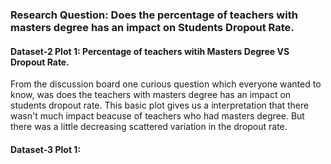 ### Research Question: Does the percentage of teachers with masters degree has an impact on Students Dropout Rate.

#### Dataset-2 Plot 1: Percentage of teachers witih Masters Degree VS Dropout Rate.
  From the discussion board one curious question which everyone wanted to know, was does the teachers with masters degree has an impact on students dropout rate.  This basic plot gives us a interpretation that there wasn't much impact beacuse of teachers who had masters degree.  But there was a little decreasing scattered variation in the dropout rate.
  
  
 #### Dataset-3 Plot 1:  
  
